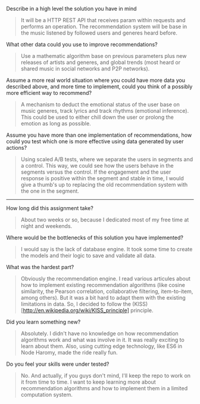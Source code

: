 Describe in a high level the solution you have in mind
> It will be a HTTP REST API that receives param within requests and performs an operation. The recommendation system will be base in the music listened by followed users and generes heard before.

What other data could you use to improve recommendations?
> Use a mathematic algorithm base on previous parameters plus new releases of artists and generes, and global trends (most heard or shared music in social networks and P2P networks).

Assume a more real world situation where you could have more data you described above, and more time to implement, could you think of a possibly more efficient way to recommend?
> A mechanism to deduct the emotional status of the user base on music generes, track lyrics and track rhythms (emotional inference). This could be used to either chill down the user or prolong the emotion as long as possible.

Assume you have more than one implementation of recommendations, how could you test which one is more effective using data generated by user actions?
> Using scaled A/B tests, where we separate the users in segments and a control. This way, we could see how the users behave in the segments versus the control. If the engagement and the user response is positive within the segment and stable in time, I would give a thumb's up to replacing the old recommendation system with the one in the segment.

---

How long did this assignment take?
> About two weeks or so, because I dedicated most of my free time at night and weekends.

Where would be the bottlenecks of this solution you have implemented?
> I would say is the lack of database engine. It took some time to create the models and their logic to save and validate all data.

What was the hardest part?
> Obviously the recommendation engine. I read various articules about how to implement existing recommendation algorithms (like cosine similarity, the Pearson correlation, collaborative filtering, item-to-item, among others).
> But it was a bit hard to adapt them with the existing limitations in data. So, I decided to follow the (KISS)[http://en.wikipedia.org/wiki/KISS_principle] principle.

Did you learn something new?
> Absolutely. I didn't have no knowledge on how recommendation algorithms work and what was involve in it. It was really exciting to learn about them.
> Also, using cutting edge technology, like ES6 in Node Haromy, made the ride really fun.

Do you feel your skills were under tested?
> No. And actually, if you guys don't mind, I'll keep the repo to work on it from time to time. I want to keep learning more about recommendation algorithms and how to implement them in a limited computation system.

